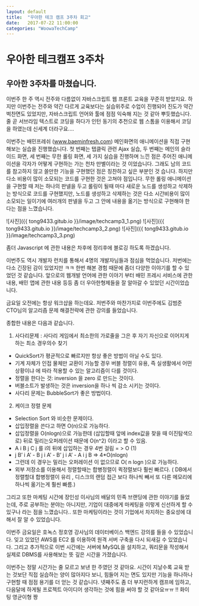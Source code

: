```yaml
---
layout: default
title:  "우아한 테크 캠프 3주차 회고"
date:   2017-07-22 11:00:00
categories: "WoowaTechCamp"
---
```



# 우아한 테크캠프 3주차

## 우아한 3주차를 마쳤습니다. 

 
이번주 한 주 역시 전주와 다름없이 자바스크립트 웹 프론트 교육을 꾸준히 받았지요. 하지만 이번주는 전주와 약간 다르게 교육보다는 실습위주로 수업이 진행되어 진도가 약간 벅찬면도 있었지만, 자바스크립트 언어와 툴에 점점 익숙해 지는 것 같아 뿌듯했습니다. 줄 곧 서브라임 텍스트로 코딩을 하다가 인턴 동기의 추천으로 웹 스톰을 이용해서 코딩을 하였는데 신세계 더라구요.... 
 
 이번주는 배민프레쉬 (www.baeminfresh.com) 메인화면의 애니메이션을 직접 구현해보는 실습을 진행했습니다. 첫 번째는 탭클릭 관련 Ajax 실습, 두 번째는 메인의 슬라이드 화면, 세 번째는 무한 롤링 화면, 세 가지 실습을 진행하며 느낀 점은 주어진 애니메이션을 각자가 어떻게 구현하는 가는 천차 만별이라는 것 이었습니다. 그래도 남의 코드를 참고하지 않고 쓸만한 기능을 구현했던 점은 칭찬하고 싶은 부분인 것 습니다. 하지만 다소 비용이 많이 소모되는 코드를 구현한 것은 고쳐야 점입니다.  무한 롤링 애니메이션을 구현할 때 저는 하나의 판넬을 두고 롤링이 될때 마다 새로운 노드를 생성하고 삭제하는 방식으로 코드를 구현했지만, 노드를 생성하고 삭제하는 것은 다소 시간비용이 많이 소모되는 일이기에 여러개의 판넬을 두고 그 안에 내용을 옮기는 방식으로 구현해야 한다는 점을 느꼈습니다.

![사진]({{ tong9433.gitub.io }}/image/techcamp3_1.png)
![사진]({{ tong9433.gitub.io }}/image/techcamp3_2.png)
![사진]({{ tong9433.gitub.io }}/image/techcamp3_3.png)




좀더 Javascript 에 관한 내용은 차후에 정리후에 블로깅 하도록 하겠습니다.

이번주도 역시 개발자 런치를 통해서 4명의 개발자님들과 점심을 먹었습니다. 저번에는 다소 긴장된 감이 있었지만 ㅋㅋ 한번 해본 경험 때문에 좀더 다양한 이야기를 할 수 있었던 것 같습니다. 앞으로의 웹개발 언어에 관한 이야기 부터 배민 프레시 서비스에 관한 내용, 배민 앱에 관한 내용 등등 좀 더 우아한형제들을 잘 알아갈 수 있었던 시간이었습니다.

금요일 오전에는 항상 워크샵을 하는데요. 저번주와 마찬가지로 이번주에도 김범준 CTO님의 알고리즘 문제 해결전략에 관한 강의를 들었습니다. 

종합한 내용은 다음과 같습니다.

1. 사다리문제 : 사다리 게임에서 최소한의 가로줄을 그은 후 자기 자신으로 이어지게 하는 최소 경우의수 찾기
 * QuickSort가 평균적으로 빠르지만 항상 좋은 방법이 아닐 수도 있다.
 * 기계 자체가 인접 물체만 교환이 가능할 경우 버블 정렬이 유용, 즉 실생활에서 어떤 상황이냐 에 따라 적용할 수 있는 알고리즘이 다를 것이다.
* 정렬을 한다는 것: inversion 을 zero 로 만드는 것이다.
* 버블소트가 발생하는 것은 inversion을 하나 씩 감소 시키는 것이다.
* 사다리 문제는 BubbleSort가 좋은 방법이다.

2. 케이크 정렬 문제
* Selection Sort 와 비슷한 문제이다.
* 삽입정렬을 쓴다고 하면 O(n)으로 가능하다.
* 삽입정렬을 O(nlogn)으로 가능한데 (삽입할때 앞에 index값을 찾을 때 이진탐색으로) 뒤로 밀리는오퍼레이션 때문에 O(n^2) 이라고 할 수 있음.
* A i B j C      j 를 i의 뒤에 삽입하는 경우 4번 걸림 = > O (1)
* j B’ i A’  - B j i A’ - B’ j i A’ - A i j B     => 4*O(nlogn) 
* 그런데 이 경우는 밀리는 오퍼레이션 이 없으므로 O( n logn )으로 가능하다.
* 외부 저장소를 이용해서 정렬할때는 합병정렬이 퀵정렬보다 훨씬 빠르다. ( DB에서 정렬할대 합병정렬이 유리 , 디스크의 랜덤 접근 보다 하나씩 빼서 또 다른 메모리에 하나씩 옮기는게 훨씬 빠름.)

그리고 또한 마케팅 시간에 장인성 이사님의 배달의 민족 브랜딩에 관한 이야기를 들었는데, 주로 공부하는 분야는 아니지만, 기업이 대중에게 마케팅을 이렇게 신선하게 할 수 있구나 라는 점을 느꼈습니다.. 또한 마케팅이라는 것이 기업에서 차지하는 중요성에 대해서 잘 알 수 있었습니다.

이번주 금요일은 호녹스 정호영 강사님의 데이터베이스 백엔드 강의를 들을 수 있었습니다. 잊고 있었던 AWS를 EC2 를 이용하여 원격 서버 구축을 다시 되새길 수 있었습니다. 그리고 추가적으로 이번 시간에는 서버에 MySQL을 설치하고, 쿼리문을 작성해서 실제로 DBMS를 사용해보는 뜻 깊은 시간을 가졌습니다.

이번주는 정말 시간가는 줄 모르고 보낸 한 주였던 것 같아요. 시간이 지날수록 교육 받는 것보단 직접 실습하는 양이 많아지다 보니, 힘들어 지는 면도 있지만 기능을 하나하나 구현할 때 점점 용기를 더 얻는 것 같습니다. 넷째주도 좀 더 부지런하게 캠프에 임하고, 다음달에 하게될 프로젝트 아이디어 생각하는 것에 힘을 써야 할 것 같아요ㅠㅠ !! 화이팅  영균이형 짱
